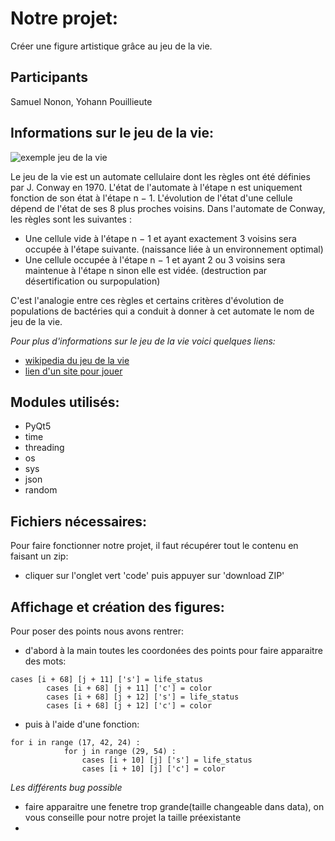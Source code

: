 # Notre projet:
Créer une figure artistique grâce au jeu de la vie.
## __Participants__ 
Samuel Nonon, Yohann Pouillieute

## __Informations sur le jeu de la vie:__
![exemple jeu de la vie](http://www.makery.info/wp-content/uploads/2015/08/ao%C3%BBt-01-2015-2330.gif)

Le jeu de la vie est un automate cellulaire dont les règles ont été définies par J. Conway en 1970. L'état de l'automate à l'étape n est uniquement fonction de son état à l'étape n − 1. L'évolution de l'état d'une cellule dépend de l'état de ses 8 plus proches voisins. Dans l'automate de Conway, les règles sont les suivantes : 
* Une cellule vide à l'étape n − 1 et ayant exactement 3 voisins sera occupée à l'étape suivante. (naissance liée à un environnement optimal) 
* Une cellule occupée à l'étape n − 1 et ayant 2 ou 3 voisins sera maintenue à l'étape n sinon elle est vidée. (destruction par désertification ou surpopulation) 

C'est l'analogie entre ces règles et certains critères d'évolution de populations de bactéries qui a conduit à donner à cet automate le nom de jeu de la vie.   

*Pour plus d'informations sur le jeu de la vie voici quelques liens:*
* [wikipedia du jeu de la vie](https://fr.wikipedia.org/wiki/Jeu_de_la_vie)
* [lien d'un site pour jouer](https://playgameoflife.com)


## __Modules utilisés:__
             
* PyQt5
* time
* threading
* os
* sys
* json
* random

## __Fichiers nécessaires:__
Pour faire fonctionner notre projet, il faut récupérer tout le contenu en faisant un zip:
* cliquer sur l'onglet vert 'code' puis appuyer sur 'download ZIP'



## __Affichage et création des figures:__ 
Pour poser des points nous avons rentrer:
* d'abord à la main toutes les coordonées des points pour faire apparaitre des mots:
```
cases [i + 68] [j + 11] ['s'] = life_status
        cases [i + 68] [j + 11] ['c'] = color
        cases [i + 68] [j + 12] ['s'] = life_status
        cases [i + 68] [j + 12] ['c'] = color

```
* puis à l'aide d'une fonction:
```
for i in range (17, 42, 24) :
            for j in range (29, 54) :
                cases [i + 10] [j] ['s'] = life_status
                cases [i + 10] [j] ['c'] = color
```
*Les différents bug possible*
* faire apparaitre une fenetre trop grande(taille changeable dans data), on vous conseille pour notre projet la taille préexistante
* 






